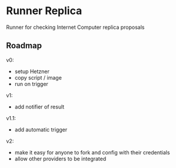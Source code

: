 # Runner Replica
Runner for checking Internet Computer replica proposals

## Roadmap
v0:
- setup Hetzner
- copy script / image
- run on trigger

v1:
- add notifier of result

v1.1:
- add automatic trigger

v2:
- make it easy for anyone to fork and config with their credentials
- allow other providers to be integrated
